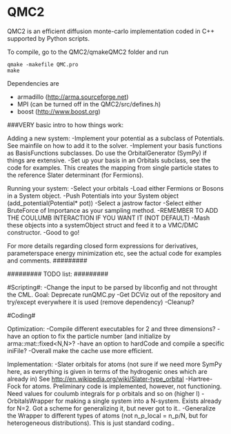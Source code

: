 QMC2
==================
QMC2 is an efficient diffusion monte-carlo implementation coded in C++ supported by Python scripts.

To compile, go to the QMC2/qmakeQMC2 folder and run

```
qmake -makefile QMC.pro
make
```

Dependencies are

 - armadillo (http://arma.sourceforge.net)
 - MPI (can be turned off in the QMC2/src/defines.h)
 - boost (http://www.boost.org)




###VERY basic intro to how things work:


Adding a new system:
-Implement your potential as a subclass of Potentials. See mainfile on how to add it to the solver.
-Implement your basis functions as BasisFunctions subclasses. Do use the OrbitalGenerator (SymPy) if things are extensive.
-Set up your basis in an Orbitals subclass, see the code for examples. This creates the mapping from single particle states to the reference Slater determinant (for Fermions).

Running your system:
-Select your orbitals
-Load either Fermions or Bosons in a System object.
-Push Potentials into your System object (add_potential(Potential* pot))
-Select a jastrow factor
-Select either BruteForce of Importance as your sampling method.
-REMEMBER TO ADD THE COULUMB INTERACTION IF YOU WANT IT (NOT DEFAULT)
-Mash these objects into a systemObject struct and feed it to a VMC/DMC constructor.
-Good to go!

For more details regarding closed form expressions for derivatives, parameterspace energy minimization etc, see the actual code for examples and comments.
#########


#########
TODO list:
#########

#Scripting#:
 -Change the input to be parsed by libconfig and not throught the CML. Goal: Deprecate runQMC.py
 -Get DCViz out of the repository and try/except everywhere it is used (remove dependency)
 -Cleanup?

#Coding#

Optimization:
-Compile different executables for 2 and three dimensions?
-have an option to fix the particle number (and initialize by arma::mat::fixed<N,N>?
-have an option to hardCode and compile a specific iniFile?
-Overall make the cache use more efficient.

Implementation:
-Slater orbitals for atoms (not sure if we need more SymPy here, as everything is given in terms of the hydrogenic ones which are already in)
See http://en.wikipedia.org/wiki/Slater-type_orbital
-Hartree-Fock for atoms. Preliminary code is implemented, however, not functioning. Need values for coulumb integrals for p orbitals and so on (higher l)
-OrbitalsWrapper for making a single system into a N-system. Exists already for N=2. Got a scheme for generalizing it, but never got to it..
-Generalize the Wrapper to different types of atoms (not n_p_local = n_p/N, but for heterogeneous distributions). This is just standard coding..

